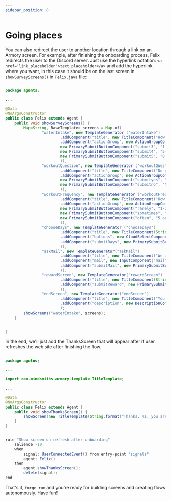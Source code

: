 ```yaml
---
sidebar_position: 8
---
```


# Going places

You can also redirect the user to another location through a link on an Armory screen.
For example, after finishing the onboarding process, Felix redirects the user to the Discord server.
Just use the hyperlink notation: `<a href='link_placeholder'>text_placeholder</a>` and add the hyperlink where you want, 
in this case it should be on the last screen in `showSurveyScreens()` in `Felix.java` file:

```java title="java/agents/Felix.java"

package agents;

...

@Data
@NoArgsConstructor
public class Felix extends Agent {
    public void showSurveyScreens() {
        Map<String, BaseTemplate> screens = Map.of(
                "waterIntake", new TemplateGenerator ("waterIntake")
                        .addComponent("title", new TitleComponent("How much water do you drink a day?"))
                        .addComponent("actionGroup", new ActionGroupComponent(List.of(
                        new PrimarySubmitButtonComponent("submit3", "1-3 glasses", "workoutQuestion"),
                        new PrimarySubmitButtonComponent("submit4", "5-6 glasses...", "workoutQuestion"),
                        new PrimarySubmitButtonComponent("submit5", "8 glasess or more...", "workoutQuestion"))
                        )),
                "workoutQuestion", new TemplateGenerator ("workoutQuestion")
                        .addComponent("title", new TitleComponent("Do you workout?"))
                        .addComponent("actionGroup", new ActionGroupComponent(List.of(
                        new PrimarySubmitButtonComponent("submityes", "Hell yeah!", "workoutFrequency"),
                        new PrimarySubmitButtonComponent("submitno", "No, but I am planning...", "chooseDays"))
                        )),
                "workoutFrequency", new TemplateGenerator ("workoutFrequency")
                        .addComponent("title", new TitleComponent("How many days a week?"))
                        .addComponent("actionGroup", new ActionGroupComponent(List.of(
                        new PrimarySubmitButtonComponent("rarely", "1-2", "chooseDays"),
                        new PrimarySubmitButtonComponent("sometimes", "3-4", "chooseDays"),
                        new PrimarySubmitButtonComponent("often", "5 or more", "chooseDays"))
                        )),
                "chooseDays", new TemplateGenerator ("chooseDays")
                        .addComponent("title", new TitleComponent(String.format("Okay %s , we are one step away! Choose the days that you are available for workout?", name)))
                        .addComponent("buttons", new CloudSelectComponent("buttons", Map.of("MON", "mon", "TUE", "tue", "WED", "wed", "THU", "thu", "FRI", "fri")))
                        .addComponent("submitDays", new PrimarySubmitButtonComponent("submitDays", "Submit", "askMail"
                        )),
                "askMail", new TemplateGenerator("askMail")
                        .addComponent("title", new TitleComponent("We are done! I am going to send this info to our experts, and one of them will contact you as soon as possible! Just write down your email and we’ll be right on it!"))
                        .addComponent("mail", new InputComponent("mail", "Write your mail here", "mail", true))
                        .addComponent("submitMail", new PrimarySubmitButtonComponent("submitMail", "Submit", "rewardScreen"
                        )),
                "rewardScreen", new TemplateGenerator("rewardScreen")
                        .addComponent("title", new TitleComponent(String.format("Thank you %s for taking your time to talk to me! You earned your first apple! 🍎 Now you’re in the apple league and you gained access to various workout tips for beginners!", name)))
                        .addComponent("submitReward", new PrimarySubmitButtonComponent("submitReward", "Thanks", "endScreen"
                        )),
                "endScreen", new TemplateGenerator("endScreen")
                        .addComponent("title", new TitleComponent("You are the best!💙"))
                        .addComponent("description", new DescriptionComponent("To join our workout group on Discord, here is a <a href='https://discord.com/invite/mindsmiths'>link</a> !"))
                        );
        showScreens("waterIntake", screens);
    }

    
}
```


In the end, we'll just add the ThanksScreen that will appear after if user refreshes the web site after finishing the flow.

```java title="java/agents/Felix.java"

package agetns;

...

import com.mindsmiths.armory.template.TitleTemplate;

...

@Data
@NoArgsConstructor
public class Felix extends Agent {
    public void showThanksScreen() {
        showScreen(new TitleTemplate(String.format("Thanks, %s, you are the best!", name)));
    }
}
```


```java title="java/agents/Felix.drl"

rule "Show screen on refresh after onboarding"
    salience -10
    when
        signal: UserConnectedEvent() from entry-point "signals"
        agent: Felix()
    then
        agent.showThanksScreen();
        delete(signal);
end
```

That's it, `forge run` and you're ready for building screens and creating flows autonomously. Have fun!
